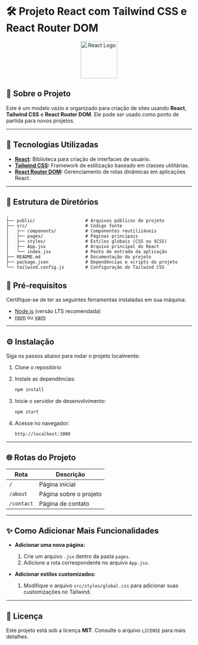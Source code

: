 # 🛠️ Projeto React com Tailwind CSS e React Router DOM

<p align="center">
  <img src="https://reactjs.org/logo-og.png" alt="React Logo" width="100">


## 📖 Sobre o Projeto

Este é um modelo vazio e organizado para criação de sites usando **React**, **Tailwind CSS** e **React Router DOM**. Ele pode ser usado como ponto de partida para novos projetos.

---

## 🚀 Tecnologias Utilizadas

- **[React](https://reactjs.org/):** Biblioteca para criação de interfaces de usuário.
- **[Tailwind CSS](https://tailwindcss.com/):** Framework de estilização baseado em classes utilitárias.
- **[React Router DOM](https://reactrouter.com/):** Gerenciamento de rotas dinâmicas em aplicações React.

---

## 📂 Estrutura de Diretórios

```plaintext
.
├── public/                   # Arquivos públicos do projeto
├── src/                      # Código fonte
│   ├── components/           # Componentes reutilizáveis
│   ├── pages/                # Páginas principais
│   ├── styles/               # Estilos globais (CSS ou SCSS)
│   ├── App.jsx               # Arquivo principal do React
│   └── index.jsx             # Ponto de entrada da aplicação
├── README.md                 # Documentação do projeto
├── package.json              # Dependências e scripts do projeto
└── tailwind.config.js        # Configuração do Tailwind CSS
```


## 🧰 Pré-requisitos

Certifique-se de ter as seguintes ferramentas instaladas em sua máquina:
- [Node.js](https://nodejs.org/) (versão LTS recomendada)
- [npm](https://www.npmjs.com/) ou [yarn](https://yarnpkg.com/)

---

## ⚙️ Instalação

Siga os passos abaixo para rodar o projeto localmente:

1. Clone o repositório

2. Instale as dependências:
   ```bash
   npm install
   ```

3. Inicie o servidor de desenvolvimento:
   ```bash
   npm start
   ```

4. Acesse no navegador:
   ```
   http://localhost:3000
   ```

---

## 🌐 Rotas do Projeto

| Rota         | Descrição                 |
|--------------|---------------------------|
| `/`          | Página inicial            |
| `/about`     | Página sobre o projeto    |
| `/contact`   | Página de contato         |

---

## ✨ Como Adicionar Mais Funcionalidades

- **Adicionar uma nova página:**
  1. Crie um arquivo `.jsx` dentro da pasta `pages`.
  2. Adicione a rota correspondente no arquivo `App.jsx`.

- **Adicionar estilos customizados:**
  1. Modifique o arquivo `src/styles/global.css` para adicionar suas customizações no Tailwind.

---

## 📝 Licença

Este projeto está sob a licença **MIT**. Consulte o arquivo `LICENSE` para mais detalhes.


